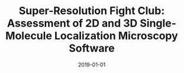 ---
title: "Super-Resolution Fight Club: Assessment of 2D and 3D Single-Molecule Localization Microscopy Software"
collection: publications
permalink: /publication/2019-01-01-Super-Resolution-Fight-Club-Assessment-of-2D-and-3D-Single-Molecule-Localization-Microscopy-Software
category: 'journal'
date: 2019-01-01
venue: 'Nature Methods---Techniques for Life Scientists and Chemists'
citation: ' D. Sage,  Pham T.-a.,  H. Babcock,  T. Lukes,  T. Pengo,  J. Chao,  R. Velmurugan,  A. Herbert,  A. Agrawal,  S. Colabrese,  A. Wheeler,  A. Archetti,  B. Rieger,  R. Ober,  G.M. Hagen,  J.-B. Sibarita,  J. Ries,  R. Henriques,  M. Unser,  S. Holden, &quot;Super-Resolution Fight Club: Assessment of 2D and 3D Single-Molecule Localization Microscopy Software.&quot; <i>Nature Methods---Techniques for Life Scientists and Chemists</i>, 16, 5, 387--395, May 2019.'
---